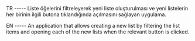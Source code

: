 TR ----- Liste öğelerini filtreleyerek yeni liste oluşturulması ve yeni listelerin her birinin ilgili butona tıklandığında açılmasını sağlayan uygulama.

EN ----- An application that allows creating a new list by filtering the list items and opening each of the new lists when the relevant button is clicked.

